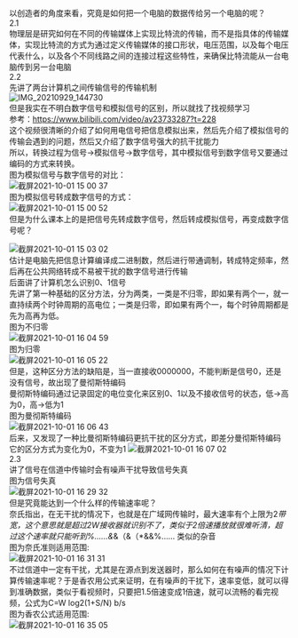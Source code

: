 以创造者的角度来看，究竟是如何把一个电脑的数据传给另一个电脑的呢？ </br>
2.1 </br>
物理层是研究如何在不同的传输媒体上实现比特流的传输，而不是指具体的传输媒体，实现比特流的方式为通过定义传输媒体的接口形状，电压范围，以及每个电压代表什么，以及各个不同线路之间的连接过程这些特性，来确保比特流能从一台电脑传到另一台电脑</br>
2.2 </br>
先讲了两台计算机之间传输信号的传输机制</br>
![IMG_20210929_144730](https://user-images.githubusercontent.com/74129445/135217295-5d18c958-1b49-47a0-9c6c-183e2df5578d.jpg)</br>
但是我实在不明白数字信号和模拟信号的区别，所以就找了找视频学习</br>
参考：https://www.bilibili.com/video/av23733287?t=228</br>
这个视频很清晰的介绍了如何用电信号把信息模拟出来，然后先介绍了模拟信号的传输会遇到的问题，然后又介绍了数字信号强大的抗干扰能力</br>
所以，转换过程为信号->模拟信号->数字信号，其中模拟信号到数字信号又要通过编码的方式来转换。</br>
图为模拟信号与数字信号的对比：</br>
![截屏2021-10-01 15 00 37](https://user-images.githubusercontent.com/74129445/135578906-7b1af045-6509-4183-ba5f-08c716c2dad8.png)</br>
图为模拟信号转成数字信号的方式：</br>
![截屏2021-10-01 15 00 52](https://user-images.githubusercontent.com/74129445/135578946-46821661-a867-4c90-89b3-0b6845930267.png)</br>
但是为什么课本上的是把信号先转成数字信号，然后转成模拟信号，再变成数字信号呢？</br>

![截屏2021-10-01 15 03 02](https://user-images.githubusercontent.com/74129445/135584537-6e4a0f2d-9a97-4dae-af0e-8ce7a7ce2acf.png)</br>
估计是电脑先把信息计算编译成二进制数，然后进行带通调制，转成特定频率，然后再在公共网络转成不易被干扰的数字信号进行传输</br>
后面讲了计算机怎么识别0、1信号</br>
先讲了第一种基础的区分方法，分为两类，一类是不归零，即如果有两个一，就一直持续两个时钟周期的高电位；一类是归零，即如果有两个一，每个时钟周期都是先为高再为低。</br>
图为不归零</br>
![截屏2021-10-01 16 04 59](https://user-images.githubusercontent.com/74129445/135587325-32028123-8b2c-4a6b-8ffa-bb43d1e7bf67.png)</br>
图为归零</br>
![截屏2021-10-01 16 05 22](https://user-images.githubusercontent.com/74129445/135587375-61356a03-8d87-4f02-a9dd-73938e5c5328.png)
</br>
但是，这种区分方法的缺陷是，当一直接收0000000，不能判断是信号0，还是没有信号，故出现了曼彻斯特编码</br>
曼彻斯特编码通过记录固定的电位变化来区别0、1以及不接收信号的状态，低->高为0，高->低为1</br>
图为曼彻斯特编码</br>
![截屏2021-10-01 16 06 43](https://user-images.githubusercontent.com/74129445/135587841-808365bb-088c-429f-a1cf-f714bcfb6cdc.png)
</br>
后来，又发现了一种比曼彻斯特编码更抗干扰的区分方式，即差分曼彻斯特编码</br>
它的区分方式为变化为0，不变为1
![截屏2021-10-01 16 07 02](https://user-images.githubusercontent.com/74129445/135588128-53ff590c-eafb-4168-a908-d9721691d3ca.png)
</br>
2.3</br>
讲了信号在信道中传输时会有噪声干扰导致信号失真</br>
图为信号失真</br>
![截屏2021-10-01 16 29 32](https://user-images.githubusercontent.com/74129445/135589781-5fd18c5a-4d6e-4c43-aa0b-8e2a8d8c69a2.png)
</br>
但是究竟能达到一个什么样的传输速率呢？</br>
奈氏指出，在无干扰的情况下，也就是在广域网传输时，最大速率有个上限为2*带宽，这个意思就是超过2W接收器就识别不了，类似于2倍速播放就很难听清，超过这个速率就只能听到%……&*&（&（*&&%……
类似的杂音</br>
图为奈氏准则适用范围:</br>
![截屏2021-10-01 16 31 31](https://user-images.githubusercontent.com/74129445/135590418-a7bc5fab-bbd0-4784-8d76-3cd82132161f.png)</br>
不过信道中一定有干扰，尤其是在源点到发送器时，那么如何在有噪声的情况下计算传输速率呢？于是香农用公式来证明，在有噪声的干扰下，速率变低，就可以得到准确数据，类似于看视频时，只要把1.5倍速变成1倍速，就可以流畅的看完视频，公式为C=W log2(1+S/N) b/s</br>
图为香农公式适用范围:</br>
![截屏2021-10-01 16 35 05](https://user-images.githubusercontent.com/74129445/135591575-2683bc9d-dcdf-4ff7-a97e-3faf91ff5ab3.png)</br>

